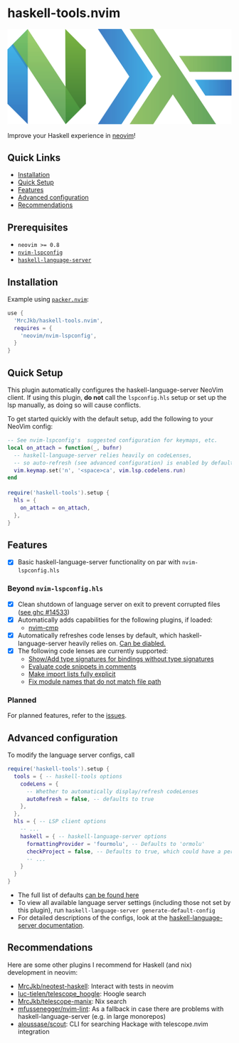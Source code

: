 # haskell-tools.nvim

![](./nvim-haskell.svg)

Improve your Haskell experience in [neovim](https://neovim.io/)!

## Quick Links
- [Installation](#installation)
- [Quick Setup](#quick-setup)
- [Features](#features)
- [Advanced configuration](#advanced-configuration)
- [Recommendations](#recommendations)

## Prerequisites

* `neovim >= 0.8`
* [`nvim-lspconfig`](https://github.com/neovim/nvim-lspconfig)
* [`haskell-language-server`](https://haskell-language-server.readthedocs.io/en/latest/installation.html)


## Installation

Example using [`packer.nvim`](https://github.com/wbthomason/packer.nvim):

```lua
use {
  'MrcJkb/haskell-tools.nvim',
  requires = {
    'neovim/nvim-lspconfig',
  }
}
```

## Quick Setup

This plugin automatically configures the haskell-language-server NeoVim client.
If using this plugin, __do not__ call the `lspconfig.hls` setup or set up the lsp manually, as doing so will cause conflicts.

To get started quickly with the default setup, add the following to your NeoVim config:

```lua
-- See nvim-lspconfig's  suggested configuration for keymaps, etc.
local on_attach = function(_, bufnr)
  -- haskell-language-server relies heavily on codeLenses,
  -- so auto-refresh (see advanced configuration) is enabled by default
  vim.keymap.set('n', '<space>ca', vim.lsp.codelens.run)
end

require('haskell-tools').setup {
  hls = {
    on_attach = on_attach,
  },
}
```

## Features

- [x] Basic haskell-language-server functionality on par with `nvim-lspconfig.hls`

### Beyond `nvim-lspconfig.hls`

- [x] Clean shutdown of language server on exit to prevent corrupted files ([see ghc #14533](https://gitlab.haskell.org/ghc/ghc/-/issues/14533))
- [x] Automatically adds capabilities for the following plugins, if loaded:
  * [nvim-cmp](https://github.com/hrsh7th/nvim-cmp)
- [x] Automatically refreshes code lenses by default, which haskell-language-server heavily relies on. [Can be diabled.](#advanced-configuration)
- [x] The following code lenses are currently supported:
  * [Show/Add type signatures for bindings without type signatures](https://haskell-language-server.readthedocs.io/en/latest/features.html#add-type-signature)
  * [Evaluate code snippets in comments](https://haskell-language-server.readthedocs.io/en/latest/features.html#evaluation-code-snippets-in-comments)
  * [Make import lists fully explicit](https://haskell-language-server.readthedocs.io/en/latest/features.html#make-import-lists-fully-explicit-code-lens)
  * [Fix module names that do not match file path](https://haskell-language-server.readthedocs.io/en/latest/features.html#fix-module-names)

### Planned

For planned features, refer to the [issues](https://github.com/MrcJkb/haskell-tools.nvim/issues?q=is%3Aopen+is%3Aissue+label%3Aenhancement).


## Advanced configuration

To modify the language server configs, call

```lua
require('haskell-tools').setup {
  tools = { -- haskell-tools options
    codeLens = {
      -- Whether to automatically display/refresh codeLenses
      autoRefresh = false, -- defaults to true
    },
  },
  hls = { -- LSP client options
    -- ...
    haskell = { -- haskell-language-server options
      formattingProvider = 'fourmolu', -- Defaults to 'ormolu'
      checkProject = false, -- Defaults to true, which could have a performance impact on large monorepos.
      -- ...
    }
  }
}
```

* The full list of defaults [can be found here](./lua/haskell-tools/config.lua)
* To view all available language server settings (including those not set by this plugin), run `haskell-language-server generate-default-config`
* For detailed descriptions of the configs, look at the [haskell-language-server documentation](https://haskell-language-server.readthedocs.io/en/latest/configuration.html).

## Recommendations

Here are some other plugins I recommend for Haskell (and nix) development in neovim:

* [MrcJkb/neotest-haskell](https://github.com/MrcJkb/neotest-haskell): Interact with tests in neovim
* [luc-tielen/telescope_hoogle](https://github.com/luc-tielen/telescope_hoogle): Hoogle search
* [MrcJkb/telescope-manix](https://github.com/MrcJkb/telescope-manix): Nix search
* [mfussenegger/nvim-lint](https://github.com/mfussenegger/nvim-lint): As a fallback in case there are problems with haskell-language-server (e.g. in large monorepos)
* [aloussase/scout](https://github.com/aloussase/scout): CLI for searching Hackage with telescope.nvim integration


